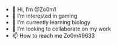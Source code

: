 - 👋 Hi, I’m @Zo0m1
- 👀 I’m interested in gaming
- 🌱 I’m currently learning biology
- 💞️ I’m looking to collaborate on my work
- 📫 How to reach me Zo0m#9633

<!---
Zo0m1/Zo0m1 is a ✨ special ✨ repository because its `README.md` (this file) appears on your GitHub profile.
You can click the Preview link to take a look at your changes.
--->
